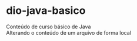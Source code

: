 # dio-java-basico
Conteúdo de curso básico de Java  
Alterando o conteúdo de um arquivo de forma local